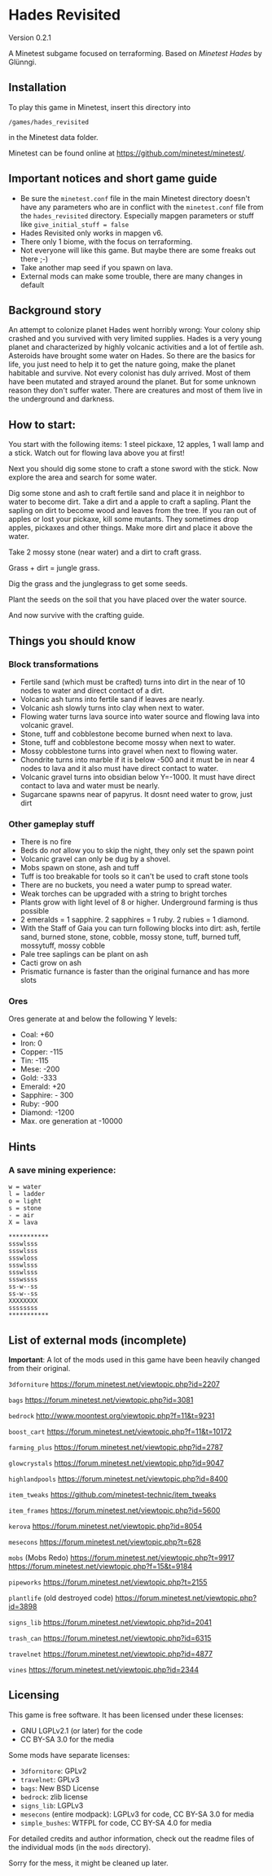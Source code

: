 # Hades Revisited
Version 0.2.1

A Minetest subgame focused on terraforming.
Based on *Minetest Hades* by Glünngi.

## Installation
To play this game in Minetest, insert this directory into

    /games/hades_revisited

in the Minetest data folder.

Minetest can be found online at <https://github.com/minetest/minetest/>.

## Important notices and short game guide

* Be sure the `minetest.conf` file in the main Minetest directory doesn't have any parameters who are in conflict with the `minetest.conf` file from the `hades_revisited` directory. Especially mapgen parameters or stuff like `give_initial_stuff = false`
* Hades Revisited only works in mapgen v6.
* There only 1 biome, with the focus on terraforming.
* Not everyone will like this game. But maybe there are some freaks out there ;-)
* Take another map seed if you spawn on lava.
* External mods can make some trouble, there are many changes in default

## Background story

An attempt to colonize planet Hades went horribly wrong: Your colony ship crashed and you survived with very limited supplies.
Hades is a very young planet and characterized by highly volcanic activities and a lot of fertile ash. Asteroids have brought some water on Hades.
So there are the basics for life, you just need to help it to get the nature going, make the planet habitable and survive.
Not every colonist has duly arrived. Most of them have been mutated and strayed around the planet. But for some unknown reason they don't suffer water.
There are creatures and most of them live in the underground and darkness.

## How to start:
You start with the following items: 1 steel pickaxe, 12 apples, 1 wall lamp and a stick.
Watch out for flowing lava above you at first!

Next you should dig some stone to craft a stone sword with the stick.
Now explore the area and search for some water.

Dig some stone and ash to craft fertile sand and place it in neighbor to water to become dirt.
Take a dirt and a apple to craft a sapling. Plant the sapling on dirt to become wood and leaves from the tree.
If you ran out of apples or lost your pickaxe, kill some mutants. They sometimes drop apples, pickaxes and other things.
Make more dirt and place it above the water.

Take 2 mossy stone (near water) and a dirt to craft grass.

Grass + dirt = jungle grass.

Dig the grass and the junglegrass to get some seeds.

Plant the seeds on the soil that you have placed over the water source.

And now survive with the crafting guide.


## Things you should know

### Block transformations
* Fertile sand (which must be crafted) turns into dirt in the near of 10 nodes to water and direct contact of a dirt.
* Volcanic ash turns into fertile sand if leaves are nearly.
* Volcanic ash slowly turns into clay when next to water.
* Flowing water turns lava source into water source and flowing lava into volcanic gravel.
* Stone, tuff and cobblestone become burned when next to lava.
* Stone, tuff and cobblestone become mossy when next to water.
* Mossy cobblestone turns into gravel when next to flowing water.
* Chondrite turns into marble if it is below -500 and it must be in near 4 nodes to lava and it also must have direct contact to water.
* Volcanic gravel turns into obsidian below Y=-1000. It must have direct contact to lava and water must be nearly.
* Sugarcane spawns near of papyrus. It dosnt need water to grow, just dirt

### Other gameplay stuff
* There is no fire
* Beds do *not* allow you to skip the night, they only set the spawn point
* Volcanic gravel can only be dug by a shovel.
* Mobs spawn on stone, ash and tuff
* Tuff is too breakable for tools so it can't be used to craft stone tools
* There are no buckets, you need a water pump to spread water.
* Weak torches can be upgraded with a string to bright torches
* Plants grow with light level of 8 or higher. Underground farming is thus possible
* 2 emeralds = 1 sapphire. 2 sapphires = 1 ruby. 2 rubies = 1 diamond.
* With the Staff of Gaia you can turn following blocks into dirt: ash, fertile sand, burned stone, stone, cobble, mossy stone, tuff, burned tuff, mossytuff, mossy cobble
* Pale tree saplings can be plant on ash
* Cacti grow on ash
* Prismatic furnance is faster than the original furnance and has more slots

### Ores

Ores generate at and below the following Y levels:

* Coal: +60
* Iron:  0
* Copper: -115
* Tin: -115
* Mese: -200
* Gold: -333
* Emerald: +20
* Sapphire: - 300
* Ruby: -900
* Diamond: -1200
* Max. ore generation at -10000

## Hints
### A save mining experience:

    w = water
    l = ladder
    o = light
    s = stone
    - = air
    X = lava

    ***********
    ssswlsss
    ssswlsss
    ssswloss
    ssswlsss
    ssswlsss
    ssswssss
    ss-w--ss
    ss-w--ss
    XXXXXXXX
    ssssssss
    ***********

## List of external mods (incomplete)
**Important**: A lot of the mods used in this game have been heavily changed
from their original.

`3dforniture`
<https://forum.minetest.net/viewtopic.php?id=2207>

`bags`
<https://forum.minetest.net/viewtopic.php?id=3081>

`bedrock`
<http://www.moontest.org/viewtopic.php?f=11&t=9231>

`boost_cart`
<https://forum.minetest.net/viewtopic.php?f=11&t=10172>

`farming_plus`
<https://forum.minetest.net/viewtopic.php?id=2787>

`glowcrystals`
<https://forum.minetest.net/viewtopic.php?id=9047>

`highlandpools`
<https://forum.minetest.net/viewtopic.php?id=8400>

`item_tweaks`
<https://github.com/minetest-technic/item_tweaks>

`item_frames`
<https://forum.minetest.net/viewtopic.php?id=5600>

`kerova`
<https://forum.minetest.net/viewtopic.php?id=8054>

`mesecons`
<https://forum.minetest.net/viewtopic.php?t=628>

`mobs` (Mobs Redo)
<https://forum.minetest.net/viewtopic.php?t=9917>
<https://forum.minetest.net/viewtopic.php?f=15&t=9184>

`pipeworks`
<https://forum.minetest.net/viewtopic.php?t=2155>

`plantlife` (old destroyed code)
<https://forum.minetest.net/viewtopic.php?id=3898>

`signs_lib`
<https://forum.minetest.net/viewtopic.php?id=2041>

`trash_can`
<https://forum.minetest.net/viewtopic.php?id=6315>

`travelnet`
<https://forum.minetest.net/viewtopic.php?id=4877>

`vines`
<https://forum.minetest.net/viewtopic.php?id=2344>


## Licensing
This game is free software. It has been licensed under these licenses:

* GNU LGPLv2.1 (or later) for the code
* CC BY-SA 3.0 for the media

Some mods have separate licenses:

* `3dfornitore`: GPLv2
* `travelnet`: GPLv3
* `bags`: New BSD License
* `bedrock`: zlib license
* `signs_lib`: LGPLv3
* `mesecons` (entire modpack): LGPLv3 for code, CC BY-SA 3.0 for media
* `simple_bushes`: WTFPL for code, CC BY-SA 4.0 for media

For detailed credits and author information, check out the readme files of the
individual mods (in the `mods` directory).

Sorry for the mess, it might be cleaned up later.
